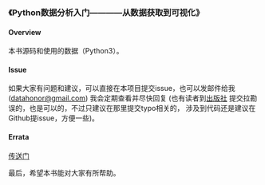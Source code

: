 ### 《Python数据分析入门————从数据获取到可视化》

#### Overview

本书源码和使用的数据（Python3）。


#### Issue

如果大家有问题和建议，可以直接在本项目提交issue，也可以发邮件给我(datahonor@gmail.com)
我会定期查看并尽快回复
(也有读者到[出版社](http://www.broadview.com.cn/book/5010)
提交拉勘误的，也是可以的，不过只建议在那里提交typo相关的，
涉及到代码还是建议在Github提issue，方便一些)。


#### Errata

[传送门](http://datahonor.com/2018/07/30/Errata-of-PythonDA/)



最后，希望本书能对大家有所帮助。

